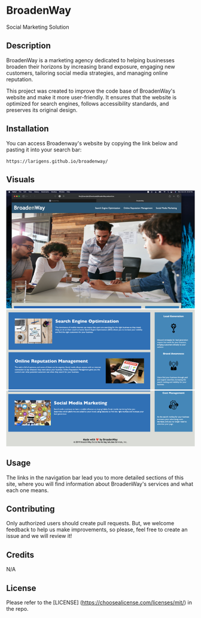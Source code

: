 # BroadenWay
Social Marketing Solution

## Description

BroadenWay is a marketing agency dedicated to helping businesses broaden their horizons by increasing brand exposure, engaging new customers, tailoring social media strategies, and managing online reputation.

This project was created to improve the code base of BroadenWay's website and make it more user-friendly. It ensures that the website is optimized for search engines, follows accessibility standards, and preserves its original design.

## Installation

You can access Broadenway's website by copying the link below and pasting it into your search bar:

```
https://larigens.github.io/broadenway/
```

## Visuals

![screenshot of the webpage](assets/images/screenshot.png)
![screenshot of the webpage](assets/images/screenshot2.png)
![screenshot of the webpage](assets/images/screenshot3.png)

## Usage

The links in the navigation bar lead you to more detailed sections of this site, where you will find information about BroadenWay's services and what each one means.

## Contributing

Only authorized users should create pull requests. But, we welcome feedback to help us make improvements, so please, feel free to create an issue and we will review it!

## Credits

N/A

## License

Please refer to the [LICENSE] (https://choosealicense.com/licenses/mit/) in the repo.






